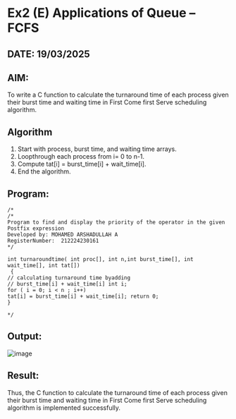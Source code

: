 # Ex2 (E) Applications of Queue – FCFS
## DATE: 19/03/2025
## AIM:
To write a C function to calculate the turnaround time of each process given their burst time and waiting time in First Come first Serve scheduling algorithm.
## Algorithm
1. Start with process, burst time, and waiting time arrays.
2. Loopthrough each process from i= 0 to n-1.
3. Compute tat[i] = burst_time[i] + wait_time[i].
4. End the algorithm.

## Program:
```
/*
/*
Program to find and display the priority of the operator in the given Postfix expression
Developed by: MOHAMED ARSHADULLAH A
RegisterNumber:  212224230161
*/

int turnaroundtime( int proc[], int n,int burst_time[], int wait_time[], int tat[])
 {
// calculating turnaround time byadding
// burst_time[i] + wait_time[i] int i;
for ( i = 0; i < n ; i++)
tat[i] = burst_time[i] + wait_time[i]; return 0;
}
  
*/
```

## Output:

![image](https://github.com/user-attachments/assets/3c5c2dd0-3480-4d94-ba64-8cbe0c52d884)


## Result:
Thus, the C function to calculate the turnaround time of each process given their burst time and waiting time in First Come first Serve scheduling algorithm is implemented successfully.
